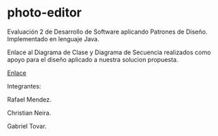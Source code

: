 # photo-editor
Evaluación 2 de Desarrollo de Software aplicando Patrones de Diseño. Implementado en lenguaje Java.

Enlace al Diagrama de Clase y Diagrama de Secuencia realizados como apoyo para el diseño aplicado a nuestra solucion propuesta.

[Enlace](https://app.lucidchart.com/invitations/accept/8c386e8e-be73-4ae3-b014-002353219cec)

Integrantes:

Rafael Mendez.

Christian Neira.

Gabriel Tovar.
